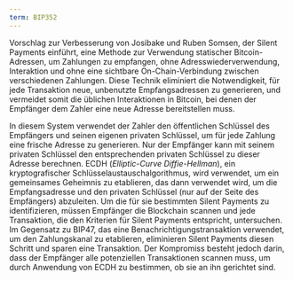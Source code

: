 ```yaml
---
term: BIP352
---
```


Vorschlag zur Verbesserung von Josibake und Ruben Somsen, der Silent Payments einführt, eine Methode zur Verwendung statischer Bitcoin-Adressen, um Zahlungen zu empfangen, ohne Adresswiederverwendung, Interaktion und ohne eine sichtbare On-Chain-Verbindung zwischen verschiedenen Zahlungen. Diese Technik eliminiert die Notwendigkeit, für jede Transaktion neue, unbenutzte Empfangsadressen zu generieren, und vermeidet somit die üblichen Interaktionen in Bitcoin, bei denen der Empfänger dem Zahler eine neue Adresse bereitstellen muss.

In diesem System verwendet der Zahler den öffentlichen Schlüssel des Empfängers und seinen eigenen privaten Schlüssel, um für jede Zahlung eine frische Adresse zu generieren. Nur der Empfänger kann mit seinem privaten Schlüssel den entsprechenden privaten Schlüssel zu dieser Adresse berechnen. ECDH (*Elliptic-Curve Diffie-Hellman*), ein kryptografischer Schlüsselaustauschalgorithmus, wird verwendet, um ein gemeinsames Geheimnis zu etablieren, das dann verwendet wird, um die Empfangsadresse und den privaten Schlüssel (nur auf der Seite des Empfängers) abzuleiten. Um die für sie bestimmten Silent Payments zu identifizieren, müssen Empfänger die Blockchain scannen und jede Transaktion, die den Kriterien für Silent Payments entspricht, untersuchen. Im Gegensatz zu BIP47, das eine Benachrichtigungstransaktion verwendet, um den Zahlungskanal zu etablieren, eliminieren Silent Payments diesen Schritt und sparen eine Transaktion. Der Kompromiss besteht jedoch darin, dass der Empfänger alle potenziellen Transaktionen scannen muss, um durch Anwendung von ECDH zu bestimmen, ob sie an ihn gerichtet sind.